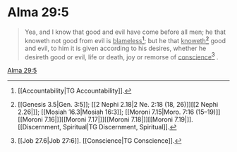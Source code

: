 # Alma 29:5

> Yea, and I know that good and evil have come before all men; he that knoweth not good from evil is <u>blameless</u>[^a]; but he that <u>knoweth</u>[^b] good and evil, to him it is given according to his desires, whether he desireth good or evil, life or death, joy or remorse of <u>conscience</u>[^c] .

[Alma 29:5](https://www.churchofjesuschrist.org/study/scriptures/bofm/alma/29?lang=eng&id=p5#p5)


[^a]: [[Accountability|TG Accountability]].  
[^b]: [[Genesis 3.5|Gen. 3:5]]; [[2 Nephi 2.18|2 Ne. 2:18 (18, 26)]][[2 Nephi 2.26|]]; [[Mosiah 16.3|Mosiah 16:3]]; [[Moroni 7.15|Moro. 7:16 (15–19)]][[Moroni 7.16|]][[Moroni 7.17|]][[Moroni 7.18|]][[Moroni 7.19|]]. [[Discernment, Spiritual|TG Discernment, Spiritual]].  
[^c]: [[Job 27.6|Job 27:6]]. [[Conscience|TG Conscience]].  
